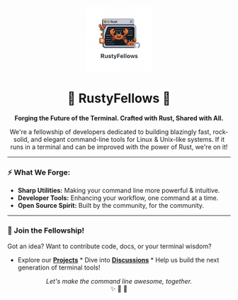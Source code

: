 <p align="center">
  <a href="https://github.com/RustyFellows"> <img src="logo.png" alt="RustyFellows Logo" width="150"/>
  </a>
</p>

<h1 align="center">🦀 RustyFellows 🦀</h1>

<p align="center">
  <strong>Forging the Future of the Terminal. Crafted with Rust, Shared with All.</strong>
</p>

<p align="center">
  We're a fellowship of developers dedicated to building blazingly fast, rock-solid, and elegant command-line tools for Linux & Unix-like systems. If it runs in a terminal and can be improved with the power of Rust, we're on it!
</p>

---

### ⚡️ What We Forge:

* **Sharp Utilities:** Making your command line more powerful & intuitive.
* **Developer Tools:** Enhancing your workflow, one command at a time.
* **Open Source Spirit:** Built by the community, for the community.

---

### 🤝 Join the Fellowship!

Got an idea? Want to contribute code, docs, or your terminal wisdom?
* Explore our [**Projects**](#) * Dive into [**Discussions**](#) * Help us build the next generation of terminal tools!

<p align="center">
  <em>Let's make the command line awesome, together.</em>
  <br/>
  ✨ 🐧 🚀
</p>
